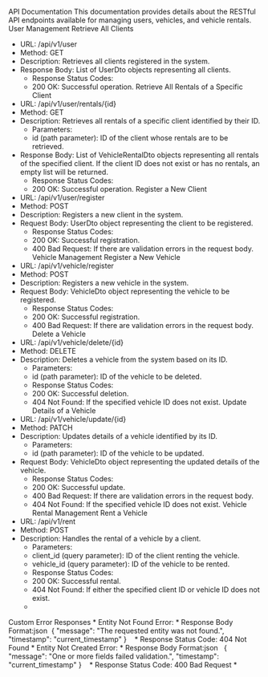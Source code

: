 API Documentation
This documentation provides details about the RESTful API endpoints available for managing users, vehicles, and vehicle rentals.
User Management
Retrieve All Clients
* URL: /api/v1/user
* Method: GET
* Description: Retrieves all clients registered in the system.
* Response Body: List of UserDto objects representing all clients.
    * Response Status Codes:
    * 200 OK: Successful operation.
Retrieve All Rentals of a Specific Client
* URL: /api/v1/user/rentals/{id}
* Method: GET
* Description: Retrieves all rentals of a specific client identified by their ID.
    * Parameters:
    * id (path parameter): ID of the client whose rentals are to be retrieved.
* Response Body: List of VehicleRentalDto objects representing all rentals of the specified client. If the client ID does not exist or has no rentals, an empty list will be returned.
    * Response Status Codes:
    * 200 OK: Successful operation.
Register a New Client
* URL: /api/v1/user/register
* Method: POST
* Description: Registers a new client in the system.
* Request Body: UserDto object representing the client to be registered.
    * Response Status Codes:
    * 200 OK: Successful registration.
    * 400 Bad Request: If there are validation errors in the request body.
Vehicle Management
Register a New Vehicle
* URL: /api/v1/vehicle/register
* Method: POST
* Description: Registers a new vehicle in the system.
* Request Body: VehicleDto object representing the vehicle to be registered.
    * Response Status Codes:
    * 200 OK: Successful registration.
    * 400 Bad Request: If there are validation errors in the request body.
Delete a Vehicle
* URL: /api/v1/vehicle/delete/{id}
* Method: DELETE
* Description: Deletes a vehicle from the system based on its ID.
    * Parameters:
    * id (path parameter): ID of the vehicle to be deleted.
    * Response Status Codes:
    * 200 OK: Successful deletion.
    * 404 Not Found: If the specified vehicle ID does not exist.
Update Details of a Vehicle
* URL: /api/v1/vehicle/update/{id}
* Method: PATCH
* Description: Updates details of a vehicle identified by its ID.
    * Parameters:
    * id (path parameter): ID of the vehicle to be updated.
* Request Body: VehicleDto object representing the updated details of the vehicle.
    * Response Status Codes:
    * 200 OK: Successful update.
    * 400 Bad Request: If there are validation errors in the request body.
    * 404 Not Found: If the specified vehicle ID does not exist.
Vehicle Rental Management
Rent a Vehicle
* URL: /api/v1/rent
* Method: POST
* Description: Handles the rental of a vehicle by a client.
    * Parameters:
    * client_id (query parameter): ID of the client renting the vehicle.
    * vehicle_id (query parameter): ID of the vehicle to be rented.
    * Response Status Codes:
    * 200 OK: Successful rental.
    * 404 Not Found: If either the specified client ID or vehicle ID does not exist.
    * 
Custom Error Responses
    * Entity Not Found Error:
    * Response Body Format:json  { "message": "The requested entity was not found.", "timestamp": "current_timestamp" }   
    * Response Status Code: 404 Not Found
    * Entity Not Created Error:
    * Response Body Format:json   { "message": "One or more fields failed validation.", "timestamp": "current_timestamp" }   
    * Response Status Code: 400 Bad Request
    * 

